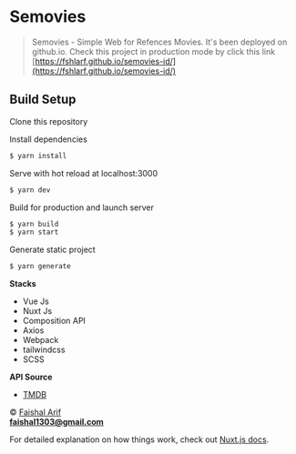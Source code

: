 # Semovies

> Semovies - Simple Web for Refences Movies.
> It's been deployed on github.io. Check this project in production mode by click this link [https://fshlarf.github.io/semovies-id/](https://fshlarf.github.io/semovies-id/)

## Build Setup

Clone this repository


Install dependencies
``` bash
$ yarn install

```

Serve with hot reload at localhost:3000
``` bash
$ yarn dev

```

Build for production and launch server
``` bash
$ yarn build
$ yarn start

```

Generate static project
``` bash
$ yarn generate

```

<b>Stacks</b>
- Vue Js
- Nuxt Js
- Composition API
- Axios
- Webpack
- tailwindcss
- SCSS

<b>API Source</b>
- [TMDB](https://www.themoviedb.org/)

© [Faishal Arif]()
<br>
**faishal1303@gmail.com**

For detailed explanation on how things work, check out [Nuxt.js docs](https://nuxtjs.org).
